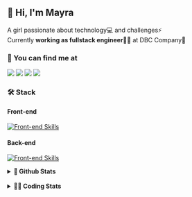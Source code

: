 ## 👋 Hi, I'm Mayra

A girl passionate about technology💻 and challenges⚡  
Currently **working as fullstack engineer**👩‍💻 at DBC Company🚀   

### 💬 You can find me at

<a href="https://mayra.dev" target="_blank" rel="noopener"><img src="https://img.shields.io/badge/-mayra.dev-005FED?style=flat&logo=Google-chrome&logoColor=white"/></a>
<a href="https://linkedin.com/in/mayraamaral" target="_blank" rel="noopener"><img src="https://img.shields.io/badge/-/mayraamaral-0077B5?style=flat&logo=Linkedin&logoColor=white"/></a>
<a href="mailto:mayra@mayra.dev" target="_blank" rel="noopener"><img src="https://img.shields.io/badge/-mayra@mayra.dev-D14836?style=flat&logo=Gmail&logoColor=white"/></a>
<a href="" target="_blank" rel="noopener"><img src="https://img.shields.io/badge/-mayraamaral-7289DA?style=flat&logo=Discord&logoColor=white"/></a>

### 🛠️ Stack
#### Front-end

[![Front-end Skills](https://skillicons.dev/icons?i=react,next,redux,styledcomponents,html,css,sass,js,ts,figma)](https://skillicons.dev)
#### Back-end

[![Front-end Skills](https://skillicons.dev/icons?i=java,spring,hibernate,aws,idea,postgres,mysql,git,linux,bash,nodejs,docker,kubernetes,jenkins)](https://skillicons.dev)


<details>
    <summary><strong>📌 Github Stats</strong></summary>
    <br />
    <div align="center">
        <table>
      <td><img height="160em" src="https://github-readme-stats.vercel.app/api?username=mayraamaral&show_icons=true&theme=algolia&hide_border=true&hide=stars&count_private=true" alt="Readme stats"></td>
      <td><img height="160em" src="https://github-readme-stats.vercel.app/api/top-langs/?username=mayraamaral&&layout=compact&&theme=algolia&hide_border=true&langs_count=6" alt="Language stats"></td>
       </table>
  </div> 
    

  <p align="center">
    <img src="https://github-readme-streak-stats.herokuapp.com?user=mayraamaral&theme=dark&hide_border=true&date_format=j%20M%5B%20Y%5D&locale=pt-br&background=050F2C&ring=0195DD&fire=23AA7D&currStreakLabel=23AA7D" alt="Streak stats">
  </p> 
</details>

<br />

<details>
  <summary><strong>👩‍💻 Coding Stats</strong></summary>
  <br />
  
  <!--START_SECTION:waka-->
![Code Time](http://img.shields.io/badge/Code%20Time-277%20hrs%204%20mins-blue)

**🐱 My GitHub Data** 

> 📦 579.3 kB Used in GitHub's Storage 
 > 
> 🏆 198 Contributions in the Year 2024
 > 
> 🚫 Not Opted to Hire
 > 
> 📜 51 Public Repositories 
 > 
> 🔑 29 Private Repositories 
 > 
**I'm an Early 🐤** 

```text
🌞 Morning                393 commits         ███░░░░░░░░░░░░░░░░░░░░░░   10.47 % 
🌆 Daytime                2032 commits        ██████████████░░░░░░░░░░░   54.16 % 
🌃 Evening                1187 commits        ████████░░░░░░░░░░░░░░░░░   31.64 % 
🌙 Night                  140 commits         █░░░░░░░░░░░░░░░░░░░░░░░░   03.73 % 
```
📅 **I'm Most Productive on Thursday** 

```text
Monday                   664 commits         ████░░░░░░░░░░░░░░░░░░░░░   17.70 % 
Tuesday                  655 commits         ████░░░░░░░░░░░░░░░░░░░░░   17.46 % 
Wednesday                624 commits         ████░░░░░░░░░░░░░░░░░░░░░   16.63 % 
Thursday                 706 commits         █████░░░░░░░░░░░░░░░░░░░░   18.82 % 
Friday                   557 commits         ████░░░░░░░░░░░░░░░░░░░░░   14.85 % 
Saturday                 210 commits         █░░░░░░░░░░░░░░░░░░░░░░░░   05.60 % 
Sunday                   336 commits         ██░░░░░░░░░░░░░░░░░░░░░░░   08.96 % 
```


📊 **This Week I Spent My Time On** 

```text
🕑︎ Time Zone: America/Sao_Paulo

💬 Programming Languages: 
Java                     4 hrs 36 mins       ██████████████████████░░░   86.81 % 
Text                     13 mins             █░░░░░░░░░░░░░░░░░░░░░░░░   04.39 % 
TypeScript               12 mins             █░░░░░░░░░░░░░░░░░░░░░░░░   03.81 % 
Properties               9 mins              █░░░░░░░░░░░░░░░░░░░░░░░░   03.14 % 
XML                      3 mins              ░░░░░░░░░░░░░░░░░░░░░░░░░   00.95 % 

🔥 Editors: 
VS Code                  4 hrs 29 mins       █████████████████████░░░░   84.64 % 
Intellijidea             48 mins             ████░░░░░░░░░░░░░░░░░░░░░   15.36 % 

💻 Operating System: 
Linux                    5 hrs 18 mins       █████████████████████████   100.00 % 
```

**I Mostly Code in Java** 

```text
Java                     118 repos           ██████░░░░░░░░░░░░░░░░░░░   25.82 % 
HTML                     117 repos           ██████░░░░░░░░░░░░░░░░░░░   25.60 % 
JavaScript               101 repos           ██████░░░░░░░░░░░░░░░░░░░   22.10 % 
TypeScript               96 repos            █████░░░░░░░░░░░░░░░░░░░░   21.01 % 
Dockerfile               1 repo              ░░░░░░░░░░░░░░░░░░░░░░░░░   00.22 % 
```




 Last Updated on 11/03/2024 18:53:48 UTC
<!--END_SECTION:waka-->

</details>
